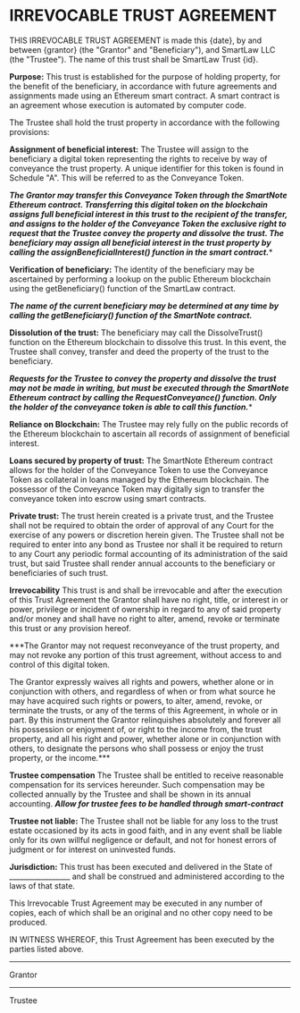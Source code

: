 # IRREVOCABLE TRUST AGREEMENT

THIS IRREVOCABLE TRUST AGREEMENT is made this {date}, by and between {grantor} (the "Grantor" and "Beneficiary"), and SmartLaw LLC (the "Trustee"). The name of this trust shall be SmartLaw Trust {id}.

**Purpose:** This trust is established for the purpose of holding property, for the benefit of the beneficiary, in accordance with future agreements and assignments made using an Ethereum smart contract. A smart contract is an agreement whose execution is automated by computer code.

The Trustee shall hold the trust property in accordance with the following provisions:

**Assignment of beneficial interest:** The Trustee will assign to the beneficiary a digital token representing the rights to receive by way of conveyance the trust property. A unique identifier for this token is found in Schedule "A". This will be referred to as the Conveyance Token.

***The Grantor may transfer this Conveyance Token through the SmartNote Ethereum contract. Transferring this digital token on the blockchain assigns full beneficial interest in this trust to the recipient of the transfer, and assigns to the holder of the Conveyance Token the exclusive right to request that the Trustee convey the property and dissolve the trust.
The beneficiary may assign all beneficial interest in the trust property by calling the assignBeneficialInterest() function in the smart contract.****

**Verification of beneficiary:** The identity of the beneficiary may be ascertained by performing a lookup on the public Ethereum blockchain using the getBeneficiary() function of the SmartLaw contract.

***The name of the current beneficiary may be determined at any time by calling the getBeneficiary() function of the SmartNote contract.***

**Dissolution of the trust:** The beneficiary may call the DissolveTrust() function on the Ethereum blockchain to dissolve this trust. In this event, the Trustee shall convey, transfer and deed the property of the trust to the beneficiary.

***Requests for the Trustee to convey the property and dissolve the trust may not be made in writing, but must be executed through the SmartNote Ethereum contract by calling the RequestConveyance() function. Only the holder of the conveyance token is able to call this function.****

**Reliance on Blockchain:** The Trustee may rely fully on the public records of the Ethereum blockchain to ascertain all records of assignment of beneficial interest.

**Loans secured by property of trust:** The SmartNote Ethereum contract allows for the holder of the Conveyance Token to use the Conveyance Token as collateral in loans managed by the Ethereum blockchain. The possessor of the Conveyance Token may digitally sign to transfer the conveyance token into escrow using smart contracts.

**Private trust:** The trust herein created is a private trust, and the Trustee shall not be required to obtain the order of approval of any Court for the exercise of any powers or discretion herein given.  The Trustee shall not be required to enter into any bond as Trustee nor shall it be required to return to any Court any periodic formal accounting of its administration of the said trust, but said Trustee shall render annual accounts to the beneficiary or beneficiaries of such trust.

**Irrevocability** This trust is and shall be irrevocable and after the execution of this Trust Agreement the Grantor shall have no right, title, or interest in or power, privilege or incident of ownership in regard to any of said property and/or money and shall have no right to alter, amend, revoke or terminate this trust or any provision hereof.

***The Grantor may not request reconveyance of the trust property, and may not revoke any portion of this trust agreement, without access to and control of this digital token.

The Grantor expressly waives all rights and powers, whether alone or in conjunction with others, and regardless of when or from what source he may have acquired such rights or powers, to alter, amend, revoke, or terminate the trusts, or any of the terms of this Agreement, in whole or in part. By this instrument the Grantor relinquishes absolutely and forever all his possession or enjoyment of, or right to the income from, the trust property, and all his right and power, whether alone or in conjunction with others, to designate the persons who shall possess or enjoy the trust property, or the income.***

**Trustee compensation** The Trustee shall be entitled to receive reasonable compensation for its services hereunder. Such compensation may be collected annually by the Trustee and shall be shown in its annual accounting. ***Allow for trustee fees to be handled through smart-contract***

**Trustee not liable:** The Trustee shall not be liable for any loss to the trust estate occasioned by its acts in good faith, and in any event shall be liable only for its own willful negligence or default, and not for honest errors of judgment or for interest on uninvested funds.

**Jurisdiction:** This trust has been executed and delivered in the State of _________________ and shall be construed and administered according to the laws of that state.

This Irrevocable Trust Agreement may be executed in any number of copies, each of which shall be an original and no other copy need to be produced.

IN WITNESS WHEREOF, this Trust Agreement has been executed by the parties listed above.


__________________________________
Grantor


__________________________________
Trustee
